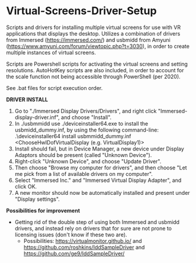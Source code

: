 # Virtual-Screens-Driver-Setup
Scripts and drivers for installing multiple virtual screens for use with VR applications that displays the desktop.
Utilizes a combination of drivers from Immersed (https://immersed.com/) and usbmidd from Amyuni (https://www.amyuni.com/forum/viewtopic.php?t=3030), in order to create multiple instances of virtual screens.

Scripts are Powershell scripts for activating the virtual screens and setting resolutions.
AutoHotKey scripts are also included, in order to account for the scale function not being accessible through PowerShell (per 2020).

See .bat files for script execution order.

<b>DRIVER INSTALL</b>
1. Go to "./Immersed Display Drivers/Drivers", and right click "Immersed-display-driver.inf", and choose "Install".
2. In ./usbmmidd use ./deviceinstaller64.exe to install the usbmidd_dummy.inf, by using the following command-line: .\deviceinstaller64 install usbmmidd_dummy.inf <ChooseHwIDofVirtualDisplay (e.g. VirtualDisplay1)>
3. Install should fail, but in Device Manager, a new device under Display Adaptors should be present (called "Unknown Device").
4. Right-click "Unknown Device", and choose "Update Driver".
5. Then choose "Browse my computer for drivers", and then choose "Let me pick from a list of available drivers on my computer".
6. Select "Immersed Inc." and "Immersed Virtual Display Adapter", and click OK.
7. A new monitor should now be automatically installed and present under "Display settings".



<b>Possibilities for improvement</b>
- Getting rid of the double step of using both Immersed and usbmidd drivers, and instead rely on drivers that for sure are not prone to licensing issues (don't know if these two are).
  - Possibilities: https://virtualmonitor.github.io/ and https://github.com/roshkins/IddSampleDriver and https://github.com/ge9/IddSampleDriver/
  
  
  
